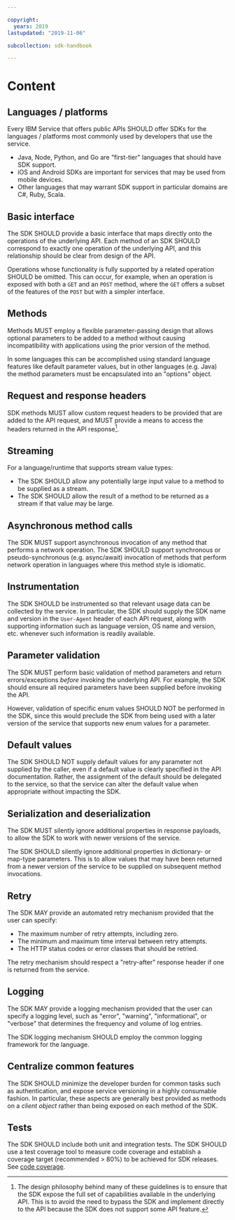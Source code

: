 ```yaml
---

copyright:
  years: 2019
lastupdated: "2019-11-06"

subcollection: sdk-handbook

---
```


# Content

## Languages / platforms

Every IBM Service that offers public APIs SHOULD offer SDKs for the languages / platforms
most commonly used by developers that use the service.
- Java, Node, Python, and Go are "first-tier" languages that should have SDK support.
- iOS and Android SDKs are important for services that may be used from mobile devices.
- Other languages that may warrant SDK support in particular domains are C#, Ruby, Scala.

## Basic interface

The SDK SHOULD provide a basic interface that maps directly onto the operations of the underlying API.
Each method of an SDK SHOULD correspond to exactly one operation of the underlying API, and
this relationship should be clear from design of the API.

Operations whose functionality is fully supported by a related operation SHOULD be omitted.
This can occur, for example, when an operation is exposed with both a `GET` and an `POST` method,
where the `GET` offers a subset of the features of the `POST` but with a simpler interface.

## Methods

Methods MUST employ a flexible parameter-passing design that allows optional parameters to be added
to a method without causing incompatibility with applications using the prior version of the method.

In some languages this can be accomplished using standard language features like default parameter values,
but in other languages (e.g. Java) the method parameters must be encapsulated into an "options" object.

## Request and response headers

SDK methods MUST allow custom request headers to be provided that are added to the API request, and
MUST provide a means to access the headers returned in the API response[^design-philosophy].

## Streaming

For a language/runtime that supports stream value types:
- The SDK SHOULD allow any potentially large input value to a method to be supplied as a stream.
- The SDK SHOULD allow the result of a method to be returned as a stream if that value may be large.

## Asynchronous method calls

The SDK MUST support asynchronous invocation of any method that performs a network operation.
The SDK SHOULD support synchronous or pseudo-synchronous (e.g. async/await) invocation of methods
that perform network operation in languages where this method style is idiomatic.

## Instrumentation

The SDK SHOULD be instrumented so that relevant usage data can be collected by the service.
In particular, the SDK should supply the SDK name and version in the `User-Agent` header of each API request,
along with supporting information such as language version, OS name and version, etc. whenever
such information is readily available.

## Parameter validation

The SDK MUST perform basic validation of method parameters and
return errors/exceptions _before_ invoking the underlying API.
For example, the SDK should ensure all required parameters have been supplied before invoking the API.

However, validation of specific enum values SHOULD NOT be performed in the SDK, since this would preclude
the SDK from being used with a later version of the service that supports new enum values for a parameter.

## Default values

The SDK SHOULD NOT supply default values for any parameter not supplied by the caller, even if a default
value is clearly specified in the API documentation.  Rather, the assignment of the default should be
delegated to the service, so that the service can alter the default value when appropriate without
impacting the SDK.

## Serialization and deserialization

The SDK MUST silently ignore additional properties in response payloads,
to allow the SDK to work with newer versions of the service.

The SDK SHOULD silently ignore additional properties in dictionary- or map-type parameters.
This is to allow values that may have been returned from a newer version of the service to
be supplied on subsequent method invocations.

## Retry

The SDK MAY provide an automated retry mechanism provided that the user can specify:
- The maximum number of retry attempts, including zero.
- The minimum and maximum time interval between retry attempts.
- The HTTP status codes or error classes that should be retried.

The retry mechanism should respect a "retry-after" response header if one is returned from the service.

## Logging

The SDK MAY provide a logging mechanism provided that the user can specify a logging level, such as "error",
"warning", "informational", or "verbose" that determines the frequency and volume of log entries.

The SDK logging mechanism SHOULD employ the common logging framework for the language.

## Centralize common features

The SDK SHOULD minimize the developer burden for common tasks such as authentication,
and expose service versioning in a highly consumable fashion.
In particular, these aspects are generally best provided as methods on a _client object_
rather than being exposed on each method of the SDK.

## Tests

The SDK SHOULD include both unit and integration tests.
The SDK SHOULD use a test coverage tool to measure code coverage and
establish a coverage target (recommended > 80%) to be achieved for SDK releases.
See [code coverage](/docs/sdk-handbook?topic=sdk-handbook-developer-tools#code-coverage).

<!-- --------------------------------------------------------------------------- -->

[^design-philosophy]: The design philosophy behind many of these guidelines is to ensure that the SDK expose the full set of capabilities available in the underlying API. This is to avoid the need to bypass the SDK and implement directly to the API because the SDK does not support some API feature.
